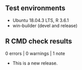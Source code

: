 ## Test environments
* Ubuntu 18.04.3 LTS, R 3.6.1
* win-builder (devel and release)

## R CMD check results

0 errors | 0 warnings | 1 note

* This is a new release.
